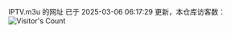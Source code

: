 IPTV.m3u 的网址 已于 2025-03-06 06:17:29 更新，本仓库访客数：![Visitor's Count](https://profile-counter.glitch.me/hero1898_tv/count.svg)
